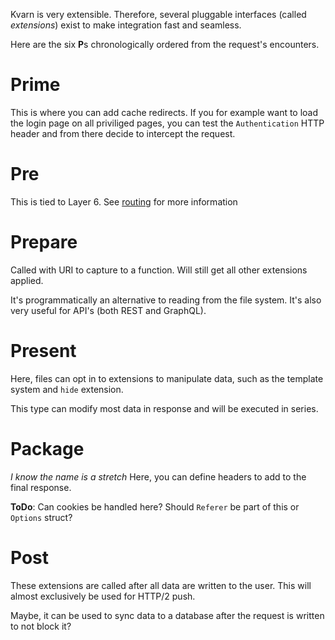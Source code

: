 Kvarn is very extensible. Therefore, several pluggable interfaces (called *extensions*) exist to make integration fast and seamless.

Here are the six **P**s
chronologically ordered from the request's encounters. 

# Prime
This is where you can add cache redirects. If you for example want to load the login page on all priviliged pages, you can test the `Authentication` HTTP header
and from there decide to intercept the request.

# Pre
This is tied to Layer 6. See [routing](routing.md) for more information

# Prepare
Called with URI to capture to a function. Will still get all other extensions applied.

It's programmatically an alternative to reading from the file system. It's also very useful for API's (both REST and GraphQL).

# Present
Here, files can opt in to extensions to manipulate data, such as the template system and `hide` extension.

This type can modify most data in response and will be executed in series.

# Package
*I know the name is a stretch*
Here, you can define headers to add to the final response.

**ToDo**: Can cookies be handled here?
Should `Referer` be part of this or `Options` struct?

# Post
These extensions are called after all data are written to the user. This will almost exclusively be used for HTTP/2 push.

Maybe, it can be used to sync data to a database after the request is written to not block it?
